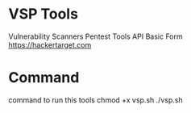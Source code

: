 # VSP Tools
Vulnerability Scanners Pentest Tools
API Basic Form https://hackertarget.com
# Command
command to run this tools
chmod +x vsp.sh
./vsp.sh
